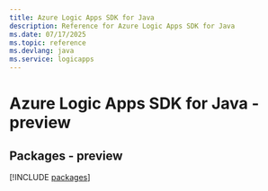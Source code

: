 ```yaml
---
title: Azure Logic Apps SDK for Java
description: Reference for Azure Logic Apps SDK for Java
ms.date: 07/17/2025
ms.topic: reference
ms.devlang: java
ms.service: logicapps
---
```

# Azure Logic Apps SDK for Java - preview
## Packages - preview
[!INCLUDE [packages](logic-apps-index.md)]